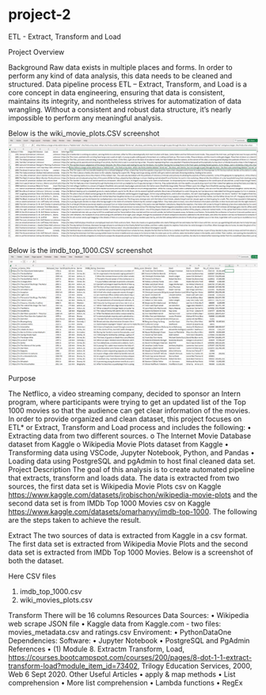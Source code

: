 # project-2

ETL - Extract, Transform and Load

Project Overview

Background
Raw data exists in multiple places and forms. In order to perform any kind of data analysis, this data needs to be cleaned and structured. Data pipeline process ETL – Extract, Transform, and Load is a core concept in data engineering, ensuring that data is consistent, maintains its integrity, and nontheless strives for automatization of data wrangling. Without a consistent and robust data structure, it’s nearly impossible to perform any meaningful analysis.

Below is the wiki_movie_plots.CSV screenshot ![This is an image](https://github.com/cjallow01/project-2/blob/main/Wiki%20Screenshot.png)

Below is the imdb_top_1000.CSV screenshot ![This is an image](https://github.com/cjallow01/project-2/blob/main/IMDb%20Screen%20sh%20ot.png)

Purpose

The Netflico, a video streaming company, decided to sponsor an Intern program, where participants were trying to get an updated list of the Top 1000 movies so that the audience can get clear information of the movies. In order to provide organized and clean dataset, this project focuses on ETL* or Extract, Transform and Load process and includes the following:
•	Extracting data from two different sources.
o	The Internet Movie Database dataset from Kaggle
o	Wikipedia Movie Plots dataset from Kaggle
•	Transforming data using VSCode, Jupyter Notebook, Python, and Pandas 
•	Loading data using PostgreSQL and pgAdmin to host final cleaned data set.
Project Description
The goal of this analysis is to create automated pipeline that extracts, transform and loads data. The data is extracted from two sources, the first data set is Wikipedia Movie Plots csv on Kaggle https://www.kaggle.com/datasets/jrobischon/wikipedia-movie-plots and the second data set is from IMDb Top 1000 Movies csv on Kaggle https://www.kaggle.com/datasets/omarhanyy/imdb-top-1000. 
The following are the steps taken to achieve the result.

Extract
The two sources of data is extracted from Kaggle in a csv format. The first data set is extracted from Wikipedia Movie Plots and the second data set is extracted from IMDb Top 1000 Movies. Below is a screenshot of both the dataset.

Here CSV files
 1. imdb_top_1000.csv
 2. wiki_movies_plots.csv

Transform 
There will be 16 columns 
Resources
Data Sources:
•	Wikipedia web scrape JSON file
•	Kaggle data from Kaggle.com - two files: movies_metadata.csv and ratings.csv
Enviroment:
•	PythonDataOne
Dependencies:
Software:
•	Jupyter Notebook
•	PostgreSQL and PgAdmin
References
•	(1) Module 8. Extractm Transform, Load, https://courses.bootcampspot.com/courses/200/pages/8-dot-1-1-extract-transform-load?module_item_id=73402, Trilogy Education Services, 2000, Web 6 Sept 2020.
Other Useful Articles
•	apply & map methods
•	List comprehension
•	More list comprehension
•	Lambda functions
•	RegEx
